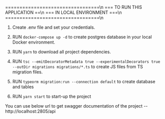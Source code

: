 =================================\n
===  TO RUN THIS APPLICATION  ==\n
===    IN LOCAL ENVIRONMENT   ===\n
=================================\n

1. Create .env file and set your credentials.

2. RUN `docker-compose up -d` to create postgres database in your local Docker environment.

3. RUN `yarn` to download all project dependencies.

4. RUN `tsc --emitDecoratorMetadata true --experimentalDecorators true --outDir migrations migrations/*.ts` to create JS    files from TS migration files.

5. RUN `typeorm migration:run --connection default` to create database and tables


6. RUN `yarn start` to start-up the project


You can use below url to get swagger documentation of the project
-- http://localhost:2805/api
